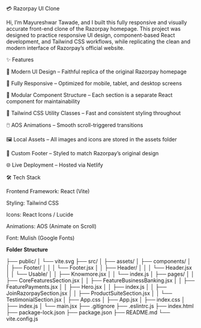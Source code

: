 💳 Razorpay UI Clone

Hi, I’m Mayureshwar Tawade, and I built this fully responsive and visually accurate front-end clone of the Razorpay
 homepage. This project was designed to practice responsive UI design, component-based React development, and Tailwind CSS workflows, while replicating the clean and modern interface of Razorpay’s official website.

✨ Features

🎨 Modern UI Design – Faithful replica of the original Razorpay homepage

📱 Fully Responsive – Optimized for mobile, tablet, and desktop screens

🧩 Modular Component Structure – Each section is a separate React component for maintainability

💨 Tailwind CSS Utility Classes – Fast and consistent styling throughout

🖱️ AOS Animations – Smooth scroll-triggered transitions

🖼️ Local Assets – All images and icons are stored in the assets folder

🦶 Custom Footer – Styled to match Razorpay’s original design

🌐 Live Deployment – Hosted via Netlify

🛠️ Tech Stack

Frontend Framework: React (Vite)

Styling: Tailwind CSS

Icons: React Icons / Lucide

Animations: AOS (Animate on Scroll)

Font: Mulish (Google Fonts)

**Folder Structure**

├── public/
│   └── vite.svg
├── src/
│   ├── assets/
│   ├── components/
│   │   ├── Footer/
│   │   │   └── Footer.jsx
│   │   ├── Header/
│   │   │   └── Header.jsx
│   │   └── Usable/
│   │       ├── Knowmore.jsx
│   │       └── index.js
│   ├── pages/
│   │   ├── CoreFeaturesSection.jsx
│   │   ├── FeatureBusinessBanking.jsx
│   │   ├── FeaturePayments.jsx
│   │   ├── Hero.jsx
│   │   ├── index.js
│   │   ├── JoinRazorpaySection.jsx
│   │   ├── ProductSuiteSection.jsx
│   │   └── TestimonialSection.jsx
│   ├── App.css
│   ├── App.jsx
│   ├── index.css
│   ├── index.js
│   └── main.jsx
├── .gitignore
├── .eslintrc.js
├── index.html
├── package-lock.json
├── package.json
├── README.md
└── vite.config.js




